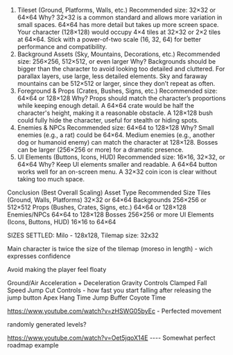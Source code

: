 1. Tileset (Ground, Platforms, Walls, etc.)
   Recommended size: 32×32 or 64×64
   Why?
   32×32 is a common standard and allows more variation in small spaces.
   64×64 has more detail but takes up more screen space.
   Your character (128×128) would occupy 4×4 tiles at 32×32 or 2×2 tiles at 64×64.
   Stick with a power-of-two scale (16, 32, 64) for better performance and compatibility.
2. Background Assets (Sky, Mountains, Decorations, etc.)
   Recommended size: 256×256, 512×512, or even larger
   Why?
   Backgrounds should be bigger than the character to avoid looking too detailed and cluttered.
   For parallax layers, use large, less detailed elements.
   Sky and faraway mountains can be 512×512 or larger, since they don’t repeat as often.
3. Foreground & Props (Crates, Bushes, Signs, etc.)
   Recommended size: 64×64 or 128×128
   Why?
   Props should match the character’s proportions while keeping enough detail.
   A 64×64 crate would be half the character's height, making it a reasonable obstacle.
   A 128×128 bush could fully hide the character, useful for stealth or hiding spots.
4. Enemies & NPCs
   Recommended size: 64×64 to 128×128
   Why?
   Small enemies (e.g., a rat) could be 64×64.
   Medium enemies (e.g., another dog or humanoid enemy) can match the character at 128×128.
   Bosses can be larger (256×256 or more) for a dramatic presence.
5. UI Elements (Buttons, Icons, HUD)
   Recommended size: 16×16, 32×32, or 64×64
   Why?
   Keep UI elements smaller and readable.
   A 64×64 button works well for an on-screen menu.
   A 32×32 coin icon is clear without taking too much space.

Conclusion (Best Overall Scaling)
Asset Type Recommended Size
Tiles (Ground, Walls, Platforms) 32×32 or 64×64
Backgrounds 256×256 or 512×512
Props (Bushes, Crates, Signs, etc.) 64×64 or 128×128
Enemies/NPCs 64×64 to 128×128
Bosses 256×256 or more
UI Elements (Icons, Buttons, HUD) 16×16 to 64×64

SIZES SETTLED: Milo - 128x128, Tilemap size: 32x32

Main character is twice the size of the tilemap (moreso in length) - wich expresses confidence

Avoid making the player feel floaty

Ground/Air Acceleration + Deceleration
Gravity Controls
Clamped Fall Speed
Jump Cut Controls - how fast you start falling after releasing the jump button
Apex Hang Time
Jump Buffer
Coyote Time

https://www.youtube.com/watch?v=zHSWG05byEc - Perfected movement

randomly generated levels?

https://www.youtube.com/watch?v=Oet5jqoX14E ---- Somewhat perfect roadmap example
